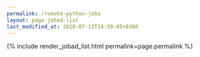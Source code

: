 ```yaml
---
permalink: /remote-python-jobs
layout: page-jobad-list
last_modified_at: 2018-07-13T18:39:45+0300
---
```

{% include render_jobad_list.html permalink=page.permalink %}

